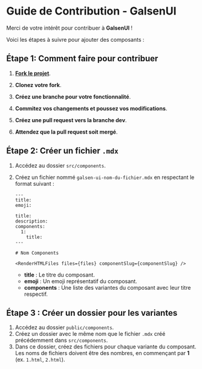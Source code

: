 # Guide de Contribution - GalsenUI

Merci de votre intérêt pour contribuer à **GalsenUI** !

Voici les étapes à suivre pour ajouter des composants :

## Étape 1: Comment faire pour contribuer

1. **[Fork le projet](https://github.com/GalsenDev221/galsen.ui.git)**.

2. **Clonez votre fork**.

3. **Créez une branche pour votre fonctionnalité**.

4. **Commitez vos changements et poussez vos modifications**.

5. **Créez une pull request vers la branche dev**.

6. **Attendez que la pull request soit mergé**.

## Étape 2: Créer un fichier `.mdx`

1. Accédez au dossier `src/components`.
2. Créez un fichier nommé `galsen-ui-nom-du-fichier.mdx` en respectant le format suivant :

   ```mdx
   ---
   title: 
   emoji: 

   title: 
   description: 
   components:
     1:
       title:  
   ---

   # Nom Components 

   <RenderHTMLFiles files={files} componentSlug={componentSlug} />
   ```

   - **title** : Le titre du composant.
   - **emoji** : Un emoji représentatif du composant.
   - **components** : Une liste des variantes du composant avec leur titre respectif.

## Étape 3 : Créer un dossier pour les variantes

1. Accédez au dossier `public/components`.
2. Créez un dossier avec le même nom que le fichier `.mdx` créé précédemment dans `src/components`.
3. Dans ce dossier, créez des fichiers pour chaque variante du composant. Les noms de fichiers doivent être des nombres, en commençant par **1** (ex. `1.html`, `2.html`).
